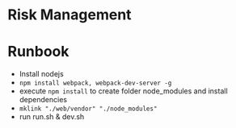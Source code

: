 # Risk Management

# Runbook

- Install nodejs
- ```npm install webpack, webpack-dev-server -g ```
- execute ```npm install``` to create folder node_modules and install dependencies
- ```mklink "./web/vendor" "./node_modules" ```
- run run.sh & dev.sh

